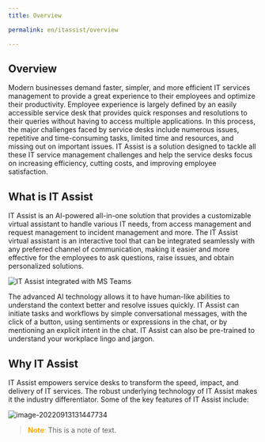 ```yaml
---
title: Overview

permalink: en/itassist/overview

---
```

## Overview

Modern businesses demand faster, simpler, and more efficient IT services management to provide a great experience to their employees and optimize their productivity. Employee experience is largely defined by an easily accessible service desk that provides quick responses and resolutions to their queries without having to access multiple applications. In this process, the major challenges faced by service desks include numerous issues, repetitive and time-consuming tasks, limited time and resources, and missing out on important issues. IT Assist is a solution designed to tackle all these IT service management challenges and help the service desks focus on increasing efficiency, cutting costs, and improving employee satisfaction.



## What is IT Assist

IT Assist is an AI-powered all-in-one solution that provides a customizable virtual assistant to handle various IT needs, from access management and request management to incident management and more. The IT Assist virtual assistant is an interactive tool that can be integrated seamlessly with any preferred channel of communication, making it easier and more effective for the employees to ask questions, raise issues, and obtain personalized solutions. 

![IT Assist integrated with MS Teams](https://lh3.googleusercontent.com/9xTrP3s2sjXUTf-uTgMRYPIt8eatKB7BF3hMWEo7IHBAlCWVWc4A2lCAWJPQkP1aI7ybiTr8GSKjrQHCLZpx1kg-cEFlZ5hyMhp87EM0PD-8-qOz0THDat5R4NirGfHtSprOcWGaPiapPko-pMnRESMdEDadAVe9s7qqVtRVBXwRSe-ZRgabP45H5Qg)

The advanced AI technology allows it to have human-like abilities to understand the context better and resolve issues quickly. IT Assist can initiate tasks and workflows by simple conversational messages, with the click of a button, using sentiments or expressions in the chat, or by mentioning an explicit intent in the chat. IT Assist can also be pre-trained to understand your workplace lingo and jargon.



## Why IT Assist

IT Assist empowers service desks to transform the speed, impact, and delivery of IT services. The robust underlying technology of IT Assist makes it the industry differentiator. Some of the key features of IT Assist include:

![image-20220913131447734](C:\Users\Prabhat.Singh\AppData\Roaming\Typora\typora-user-images\image-20220913131447734.png)





> <span style="color:orange">**Note**: </span>This is a note of text. 
